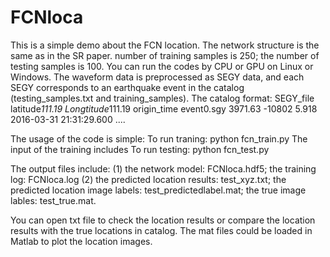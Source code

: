 # FCNloca

This is a simple demo about the FCN location. The network structure is the same as in the SR paper. number of training samples is 250; the number of testing samples is 100.
You can run the codes by CPU or GPU on Linux or Windows. The waveform data is preprocessed as SEGY data, and each SEGY corresponds to an earthquake event in the catalog (testing_samples.txt and training_samples). 
The catalog format:
SEGY_file  latitude*111.19 Longtitude*111.19       origin_time
event0.sgy    3971.63       -10802 5.918      2016-03-31 21:31:29.600
....

The usage of the code is simple:
To run traning: python fcn_train.py
The input of the training includes
To run testing: python fcn_test.py

The output files include:
(1) the network model: FCNloca.hdf5; the training log: FCNloca.log
(2) the predicted location results: test_xyz.txt; the predicted location image labels: test_predictedlabel.mat; the true image lables: test_true.mat.

You can open txt file to check the location results or compare the location results with the true locations in catalog. The mat files could be loaded in Matlab to plot the location images.

